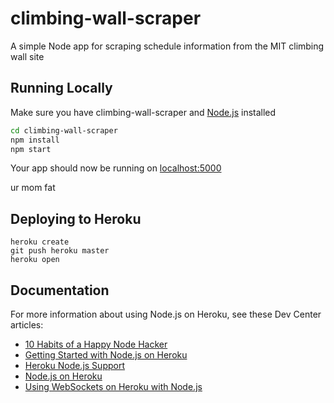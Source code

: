 # climbing-wall-scraper

A simple Node app for scraping schedule information from the MIT climbing wall site

## Running Locally

Make sure you have climbing-wall-scraper and [Node.js](http://nodejs.org/) installed

```sh
cd climbing-wall-scraper
npm install
npm start
```

Your app should now be running on [localhost:5000](http://localhost:5000/)

ur mom fat

## Deploying to Heroku

```
heroku create
git push heroku master
heroku open
```

## Documentation

For more information about using Node.js on Heroku, see these Dev Center articles:

- [10 Habits of a Happy Node Hacker](https://blog.heroku.com/archives/2014/3/11/node-habits)
- [Getting Started with Node.js on Heroku](https://devcenter.heroku.com/articles/getting-started-with-nodejs)
- [Heroku Node.js Support](https://devcenter.heroku.com/articles/nodejs-support)
- [Node.js on Heroku](https://devcenter.heroku.com/categories/nodejs)
- [Using WebSockets on Heroku with Node.js](https://devcenter.heroku.com/articles/node-websockets)
